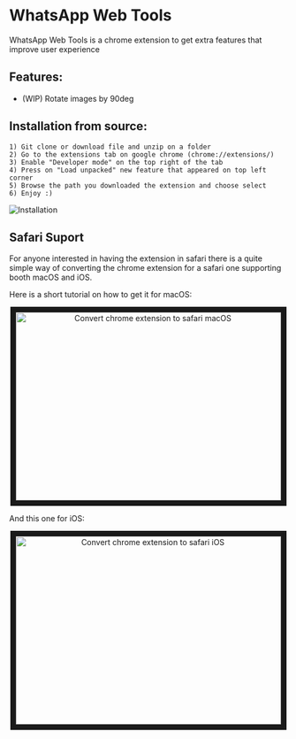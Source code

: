 <p align="center">

# WhatsApp Web Tools

WhatsApp Web Tools is a chrome extension to get extra features that improve user experience

## Features:
  - (WIP) Rotate images by 90deg 
    



## Installation from source:
    
    1) Git clone or download file and unzip on a folder 
    2) Go to the extensions tab on google chrome (chrome://extensions/)
    3) Enable "Developer mode" on the top right of the tab
    4) Press on "Load unpacked" new feature that appeared on top left corner
    5) Browse the path you downloaded the extension and choose select
    6) Enjoy :)
   
  ![Installation](https://user-images.githubusercontent.com/67743899/149144506-714a84a0-cd10-4155-91fe-20c39753b578.jpg)
  
  
## Safari Suport

  For anyone interested in having the extension in safari there is a quite simple way of converting the chrome extension for a safari one supporting booth macOS and iOS. 
  
  Here is a short tutorial on how to get it for macOS:
  
  <p align="center">
    <a href="http://www.youtube.com/watch?feature=player_embedded&v=tFbBiEdFVUA" target="_blank"><img src="http://img.youtube.com/vi/tFbBiEdFVUA/0.jpg" alt="Convert chrome extension to safari macOS" width="480" height="340" border="10" /></a>
  </p>
  
  And this one for iOS:
  
  <p align="center">
    <a href="http://www.youtube.com/watch?feature=player_embedded&v=9h6OQ5IGmKI" target="_blank"><img src="http://img.youtube.com/vi/9h6OQ5IGmKI/0.jpg" alt="Convert chrome extension to safari iOS" width="480" height="340" border="10" /></a>
  </p>